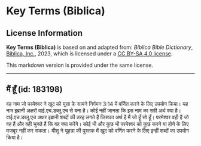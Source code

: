 # Key Terms (Biblica)

## License Information

**Key Terms (Biblica)** is based on and adapted from: _Biblica Bible Dictionary_, [Biblica, Inc.](https://www.biblica.com/), 2023, which is licensed under a [CC BY-SA 4.0 license](https://creativecommons.org/licenses/by-sa/4.0/legalcode.en).

This markdown version is provided under the same license.



--------------------------------

## मैं हूँ (id: 183198)

वह नाम जो परमेश्वर ने खुद को मूसा के सामने निर्गमन 3:14 में वर्णित करने के लिए उपयोग किया। यह नाम इब्रानी अक्षरों वाई.एच.डब्लू.एच से बना है। कोई नहीं जानता कि इस नाम का सही अर्थ क्या है। वाई.एच.डब्लू.एच अक्षर इब्रानी शब्दों की तरह लगते हैं जिसका अर्थ है मैं जो हूँ सो हूँ। परमेश्वर वही हैं जो वह हैं और वही चुनते हैं कि वह क्या करेंगे। कोई भी और कुछ भी परमेश्वर को कुछ करने या होने के लिए मजबूर नहीं कर सकता। यीशु ने यूहन्ना की पुस्तक में खुद को वर्णित करने के लिए इन्हीं शब्दों का उपयोग किया है।


